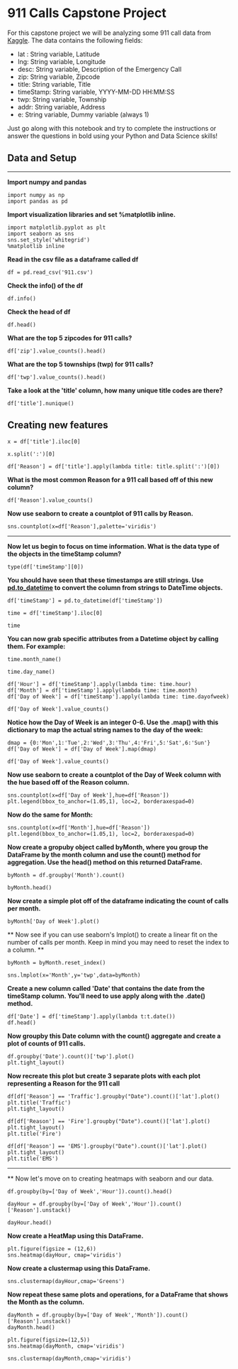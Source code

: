 # 911 Calls Capstone Project

For this capstone project we will be analyzing some 911 call data from [Kaggle](https://www.kaggle.com/mchirico/montcoalert). The data contains the following fields:

* lat : String variable, Latitude
* lng: String variable, Longitude
* desc: String variable, Description of the Emergency Call
* zip: String variable, Zipcode
* title: String variable, Title
* timeStamp: String variable, YYYY-MM-DD HH:MM:SS
* twp: String variable, Township
* addr: String variable, Address
* e: String variable, Dummy variable (always 1)

Just go along with this notebook and try to complete the instructions or answer the questions in bold using your Python and Data Science skills!

## Data and Setup

____
**Import numpy and pandas**

    import numpy as np
    import pandas as pd

**Import visualization libraries and set %matplotlib inline.**

    import matplotlib.pyplot as plt
    import seaborn as sns
    sns.set_style('whitegrid')
    %matplotlib inline

**Read in the csv file as a dataframe called df**

    df = pd.read_csv('911.csv')

**Check the info() of the df**

    df.info()

**Check the head of df**

    df.head()

**What are the top 5 zipcodes for 911 calls?**

    df['zip'].value_counts().head()

**What are the top 5 townships (twp) for 911 calls?**

    df['twp'].value_counts().head()

**Take a look at the 'title' column, how many unique title codes are there?**

    df['title'].nunique()

## Creating new features

    x = df['title'].iloc[0]

    x.split(':')[0]

    df['Reason'] = df['title'].apply(lambda title: title.split(':')[0])

**What is the most common Reason for a 911 call based off of this new column?**

    df['Reason'].value_counts()

**Now use seaborn to create a countplot of 911 calls by Reason.**

    sns.countplot(x=df['Reason'],palette='viridis')

___
**Now let us begin to focus on time information. What is the data type of the objects in the timeStamp column?**

    type(df['timeStamp'][0])

**You should have seen that these timestamps are still strings. Use [pd.to_datetime](http://pandas.pydata.org/pandas-docs/stable/generated/pandas.to_datetime.html) to convert the column from strings to DateTime objects.**

    df['timeStamp'] = pd.to_datetime(df['timeStamp'])

    time = df['timeStamp'].iloc[0]

    time

**You can now grab specific attributes from a Datetime object by calling them. For example:**

    time.month_name()

    time.day_name()

    df['Hour'] = df['timeStamp'].apply(lambda time: time.hour)
    df['Month'] = df['timeStamp'].apply(lambda time: time.month)
    df['Day of Week'] = df['timeStamp'].apply(lambda time: time.dayofweek)

    df['Day of Week'].value_counts()

**Notice how the Day of Week is an integer 0-6. Use the .map() with this dictionary to map the actual string names to the day of the week:**

    dmap = {0:'Mon',1:'Tue',2:'Wed',3:'Thu',4:'Fri',5:'Sat',6:'Sun'}
    df['Day of Week'] = df['Day of Week'].map(dmap)

    df['Day of Week'].value_counts()

**Now use seaborn to create a countplot of the Day of Week column with the hue based off of the Reason column.**

    sns.countplot(x=df['Day of Week'],hue=df['Reason'])
    plt.legend(bbox_to_anchor=(1.05,1), loc=2, borderaxespad=0)

**Now do the same for Month:**

    sns.countplot(x=df['Month'],hue=df['Reason'])
    plt.legend(bbox_to_anchor=(1.05,1), loc=2, borderaxespad=0)

**Now create a gropuby object called byMonth, where you group the DataFrame by the month column and use the count() method for aggregation. Use the head() method on this returned DataFrame.**

    byMonth = df.groupby('Month').count()

    byMonth.head()

**Now create a simple plot off of the dataframe indicating the count of calls per month.**

    byMonth['Day of Week'].plot()

** Now see if you can use seaborn's lmplot() to create a linear fit on the number of calls per month. Keep in mind you may need to reset the index to a column. **

    byMonth = byMonth.reset_index()

    sns.lmplot(x='Month',y='twp',data=byMonth)

**Create a new column called 'Date' that contains the date from the timeStamp column. You'll need to use apply along with the .date() method.** 

    df['Date'] = df['timeStamp'].apply(lambda t:t.date())
    df.head()

**Now groupby this Date column with the count() aggregate and create a plot of counts of 911 calls.**

    df.groupby('Date').count()['twp'].plot()
    plt.tight_layout()

**Now recreate this plot but create 3 separate plots with each plot representing a Reason for the 911 call**

    df[df['Reason'] == 'Traffic'].groupby("Date").count()['lat'].plot()
    plt.title('Traffic')
    plt.tight_layout()

    df[df['Reason'] == 'Fire'].groupby("Date").count()['lat'].plot()
    plt.tight_layout()
    plt.title('Fire')

    df[df['Reason'] == 'EMS'].groupby("Date").count()['lat'].plot()
    plt.tight_layout()
    plt.title('EMS')

____
** Now let's move on to creating  heatmaps with seaborn and our data.

    df.groupby(by=['Day of Week','Hour']).count().head()

    dayHour = df.groupby(by=['Day of Week','Hour']).count()['Reason'].unstack()

    dayHour.head()

**Now create a HeatMap using this DataFrame.**

    plt.figure(figsize = (12,6))
    sns.heatmap(dayHour, cmap='viridis')

**Now create a clustermap using this DataFrame.**

    sns.clustermap(dayHour,cmap='Greens')

**Now repeat these same plots and operations, for a DataFrame that shows the Month as the column.**

    dayMonth = df.groupby(by=['Day of Week','Month']).count()['Reason'].unstack()
    dayMonth.head()

    plt.figure(figsize=(12,5))
    sns.heatmap(dayMonth, cmap='viridis')

    sns.clustermap(dayMonth,cmap='viridis')
